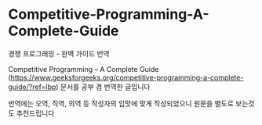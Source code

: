 # Competitive-Programming-A-Complete-Guide
경쟁 프로그래밍 - 완벽 가이드 번역

Competitive Programming – A Complete Guide (https://www.geeksforgeeks.org/competitive-programming-a-complete-guide/?ref=lbp)
문서를 공부 겸 번역한 글입니다

번역에는 오역, 직역, 의역 등 작성자의 입맛에 맞게 작성되었으니 원문을 별도로 보는것도 추천드립니다
